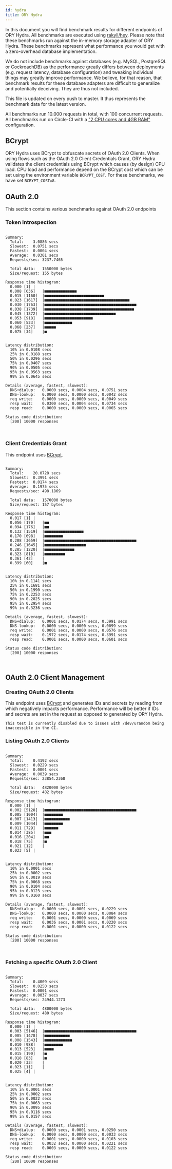 ```yaml
---
id: hydra
title: ORY Hydra
---
```


In this document you will find benchmark results for different endpoints of ORY Hydra. All benchmarks are executed
using [rakyll/hey](https://github.com/rakyll/hey). Please note that these benchmarks run against the in-memory storage
adapter of ORY Hydra. These benchmarks represent what performance you would get with a zero-overhead database implementation.

We do not include benchmarks against databases (e.g. MySQL, PostgreSQL or CockroachDB) as the performance greatly differs between
deployments (e.g. request latency, database configuration) and tweaking individual things may greatly improve performance.
We believe, for that reason, that benchmark results for these database adapters are difficult to generalize and potentially
deceiving. They are thus not included.

This file is updated on every push to master. It thus represents the benchmark data for the latest version.

All benchmarks run 10.000 requests in total, with 100 concurrent requests. All benchmarks run on Circle-CI with a
["2 CPU cores and 4GB RAM"](https://support.circleci.com/hc/en-us/articles/360000489307-Why-do-my-tests-take-longer-to-run-on-CircleCI-than-locally-)
configuration.

## BCrypt

ORY Hydra uses BCrypt to obfuscate secrets of OAuth 2.0 Clients. When using flows such as the OAuth 2.0 Client Credentials
Grant, ORY Hydra validates the client credentials using BCrypt which causes (by design) CPU load. CPU load and performance
depend on the BCrypt cost which can be set using the environment variable `BCRYPT_COST`. For these benchmarks,
we have set `BCRYPT_COST=8`.

## OAuth 2.0

This section contains various benchmarks against OAuth 2.0 endpoints

### Token Introspection

```

Summary:
  Total:	3.0886 secs
  Slowest:	0.0751 secs
  Fastest:	0.0004 secs
  Average:	0.0301 secs
  Requests/sec:	3237.7465
  
  Total data:	1550000 bytes
  Size/request:	155 bytes

Response time histogram:
  0.000 [1]	|
  0.008 [636]	|■■■■■■■■■■■■■■
  0.015 [1160]	|■■■■■■■■■■■■■■■■■■■■■■■■■■
  0.023 [1617]	|■■■■■■■■■■■■■■■■■■■■■■■■■■■■■■■■■■■■■
  0.030 [1763]	|■■■■■■■■■■■■■■■■■■■■■■■■■■■■■■■■■■■■■■■■
  0.038 [1739]	|■■■■■■■■■■■■■■■■■■■■■■■■■■■■■■■■■■■■■■■
  0.045 [1372]	|■■■■■■■■■■■■■■■■■■■■■■■■■■■■■■■
  0.053 [918]	|■■■■■■■■■■■■■■■■■■■■■
  0.060 [523]	|■■■■■■■■■■■■
  0.068 [237]	|■■■■■
  0.075 [34]	|■


Latency distribution:
  10% in 0.0108 secs
  25% in 0.0188 secs
  50% in 0.0296 secs
  75% in 0.0407 secs
  90% in 0.0505 secs
  95% in 0.0563 secs
  99% in 0.0645 secs

Details (average, fastest, slowest):
  DNS+dialup:	0.0000 secs, 0.0004 secs, 0.0751 secs
  DNS-lookup:	0.0000 secs, 0.0000 secs, 0.0042 secs
  req write:	0.0000 secs, 0.0000 secs, 0.0049 secs
  resp wait:	0.0300 secs, 0.0004 secs, 0.0734 secs
  resp read:	0.0000 secs, 0.0000 secs, 0.0065 secs

Status code distribution:
  [200]	10000 responses



```

### Client Credentials Grant

This endpoint uses [BCrypt](#bcrypt).

```

Summary:
  Total:	20.0728 secs
  Slowest:	0.3991 secs
  Fastest:	0.0174 secs
  Average:	0.1975 secs
  Requests/sec:	498.1869
  
  Total data:	1570000 bytes
  Size/request:	157 bytes

Response time histogram:
  0.017 [1]	|
  0.056 [170]	|■■
  0.094 [176]	|■■
  0.132 [1519]	|■■■■■■■■■■■■■■■■■
  0.170 [698]	|■■■■■■■■
  0.208 [3659]	|■■■■■■■■■■■■■■■■■■■■■■■■■■■■■■■■■■■■■■■■
  0.246 [1645]	|■■■■■■■■■■■■■■■■■■
  0.285 [1220]	|■■■■■■■■■■■■■
  0.323 [810]	|■■■■■■■■■
  0.361 [42]	|
  0.399 [60]	|■


Latency distribution:
  10% in 0.1141 secs
  25% in 0.1681 secs
  50% in 0.1990 secs
  75% in 0.2253 secs
  90% in 0.2825 secs
  95% in 0.2954 secs
  99% in 0.3236 secs

Details (average, fastest, slowest):
  DNS+dialup:	0.0001 secs, 0.0174 secs, 0.3991 secs
  DNS-lookup:	0.0000 secs, 0.0000 secs, 0.0099 secs
  req write:	0.0001 secs, 0.0000 secs, 0.0576 secs
  resp wait:	0.1972 secs, 0.0174 secs, 0.3991 secs
  resp read:	0.0001 secs, 0.0000 secs, 0.0601 secs

Status code distribution:
  [200]	10000 responses



```

## OAuth 2.0 Client Management

### Creating OAuth 2.0 Clients

This endpoint uses [BCrypt](#bcrypt) and generates IDs and secrets by reading from  which negatively impacts
performance. Performance will be better if IDs and secrets are set in the request as opposed to generated by ORY Hydra.

```
This test is currently disabled due to issues with /dev/urandom being inaccessible in the CI.
```

### Listing OAuth 2.0 Clients

```

Summary:
  Total:	0.4192 secs
  Slowest:	0.0229 secs
  Fastest:	0.0001 secs
  Average:	0.0039 secs
  Requests/sec:	23854.2368
  
  Total data:	4820000 bytes
  Size/request:	482 bytes

Response time histogram:
  0.000 [1]	|
  0.002 [5128]	|■■■■■■■■■■■■■■■■■■■■■■■■■■■■■■■■■■■■■■■■
  0.005 [1004]	|■■■■■■■■
  0.007 [1413]	|■■■■■■■■■■■
  0.009 [1044]	|■■■■■■■■
  0.011 [729]	|■■■■■■
  0.014 [385]	|■■■
  0.016 [204]	|■■
  0.018 [75]	|■
  0.021 [12]	|
  0.023 [5]	|


Latency distribution:
  10% in 0.0001 secs
  25% in 0.0002 secs
  50% in 0.0019 secs
  75% in 0.0068 secs
  90% in 0.0104 secs
  95% in 0.0123 secs
  99% in 0.0160 secs

Details (average, fastest, slowest):
  DNS+dialup:	0.0000 secs, 0.0001 secs, 0.0229 secs
  DNS-lookup:	0.0000 secs, 0.0000 secs, 0.0084 secs
  req write:	0.0001 secs, 0.0000 secs, 0.0069 secs
  resp wait:	0.0036 secs, 0.0001 secs, 0.0220 secs
  resp read:	0.0001 secs, 0.0000 secs, 0.0122 secs

Status code distribution:
  [200]	10000 responses



```

### Fetching a specific OAuth 2.0 Client

```

Summary:
  Total:	0.4009 secs
  Slowest:	0.0250 secs
  Fastest:	0.0001 secs
  Average:	0.0037 secs
  Requests/sec:	24944.1273
  
  Total data:	4800000 bytes
  Size/request:	480 bytes

Response time histogram:
  0.000 [1]	|
  0.003 [5146]	|■■■■■■■■■■■■■■■■■■■■■■■■■■■■■■■■■■■■■■■■
  0.005 [1478]	|■■■■■■■■■■■
  0.008 [1543]	|■■■■■■■■■■■■
  0.010 [988]	|■■■■■■■■
  0.013 [523]	|■■■■
  0.015 [190]	|■
  0.018 [83]	|■
  0.020 [33]	|
  0.023 [11]	|
  0.025 [4]	|


Latency distribution:
  10% in 0.0001 secs
  25% in 0.0002 secs
  50% in 0.0022 secs
  75% in 0.0063 secs
  90% in 0.0095 secs
  95% in 0.0116 secs
  99% in 0.0157 secs

Details (average, fastest, slowest):
  DNS+dialup:	0.0000 secs, 0.0001 secs, 0.0250 secs
  DNS-lookup:	0.0000 secs, 0.0000 secs, 0.0033 secs
  req write:	0.0001 secs, 0.0000 secs, 0.0103 secs
  resp wait:	0.0032 secs, 0.0000 secs, 0.0221 secs
  resp read:	0.0003 secs, 0.0000 secs, 0.0122 secs

Status code distribution:
  [200]	10000 responses



```
